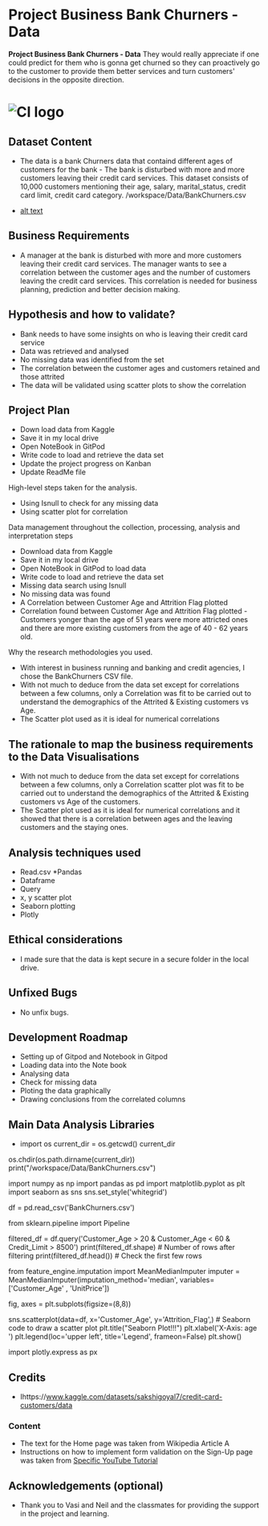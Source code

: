 # Project Business Bank Churners - Data

**Project Business Bank Churners - Data** They would really appreciate if one could predict for them who is gonna get churned so they can proactively go to the customer to provide them better services and turn customers' decisions in the opposite direction.

# ![CI logo](https://codeinstitute.s3.amazonaws.com/fullstack/ci_logo_small.png)


## Dataset Content
* The data is a bank Churners data that containd different ages of customers for the bank - The bank is disturbed with more and more customers leaving their credit card services. This dataset consists of 10,000 customers mentioning their age, salary, marital_status, credit card limit, credit card category. /workspace/Data/BankChurners.csv

* [alt text](image.png)


## Business Requirements
* A manager at the bank is disturbed with more and more customers leaving their credit card services. The manager wants to see a correlation between the customer ages and the number of customers leaving the credit card services. This correlation is needed for business planning, prediction and better decision making.


## Hypothesis and how to validate?
* Bank needs to have some insights on who is leaving their credit card service
* Data was retrieved and analysed
* No missing data was identified from the set
* The correlation between the customer ages and customers retained and those attrited
* The data will be validated using scatter plots to show the correlation
## Project Plan
* Down load data from Kaggle
* Save it in my local drive
* Open NoteBook in GitPod
* Write code to load and retrieve the data set
* Update the project progress on Kanban
* Update ReadMe file

High-level steps taken for the analysis.
* Using Isnull to check for any missing data
* Using scatter plot for correlation

Data management throughout the collection, processing, analysis and interpretation steps
* Download data from Kaggle
* Save it in my local drive
* Open NoteBook in GitPod to load data
* Write code to load and retrieve the data set
* Missing data search using Isnull
* No missing data was found
* A Correlation between Customer Age and Attrition Flag plotted
* Correlation found between Customer Age and Attrition Flag plotted - Customers yonger than the age of 51 years were more attricted ones and there are more existing customers from the age of 40 - 62 years old.

Why the research methodologies you used.
* With interest in business running and banking and credit agencies, I chose the BankChurners CSV file.
* With not much to deduce from the data set except for correlations between a few columns, only a Correlation was fit to be carried out to      
  understand the demographics of the Attrited & Existing customers vs Age. 
* The Scatter plot used as it is ideal for numerical correlations

## The rationale to map the business requirements to the Data Visualisations
*  With not much to deduce from the data set except for correlations between a few columns, only a Correlation scatter plot was fit to be carried out to understand the demographics of the Attrited & Existing customers vs Age of the customers. 
* The Scatter plot used as it is ideal for numerical correlations and it showed that there is a correlation between ages and the leaving customers and the staying ones.

## Analysis techniques used
* Read.csv
*Pandas
* Dataframe
* Query
* x, y scatter plot
* Seaborn plotting
* Plotly 

## Ethical considerations
* I made sure that the data is kept secure in a secure folder in the local drive.

## Unfixed Bugs
* No unfix bugs.

## Development Roadmap
* Setting up of Gitpod and Notebook in Gitpod
* Loading data into the Note book
* Analysing data
* Check for missing data
* Ploting the data graphically
* Drawing conclusions from the correlated columns


## Main Data Analysis Libraries
*  import os
current_dir = os.getcwd()
current_dir

os.chdir(os.path.dirname(current_dir))
print("/workspace/Data/BankChurners.csv")

import numpy as np
import pandas as pd
import matplotlib.pyplot as plt
import seaborn as sns
sns.set_style('whitegrid')

df = pd.read_csv('BankChurners.csv')

from sklearn.pipeline import Pipeline

filtered_df = df.query('Customer_Age > 20 & Customer_Age < 60 & Credit_Limit > 8500')
print(filtered_df.shape)  # Number of rows after filtering
print(filtered_df.head())  # Check the first few rows

from feature_engine.imputation import MeanMedianImputer
imputer = MeanMedianImputer(imputation_method='median',
                            variables=['Customer_Age' , 'UnitPrice'])
                            

fig, axes = plt.subplots(figsize=(8,8))

sns.scatterplot(data=df, x='Customer_Age', y='Attrition_Flag',)   # Seaborn code to draw a scatter plot
plt.title("Seaborn Plot!!!")
plt.xlabel('X-Axis: age ')
plt.legend(loc='upper left', title='Legend', frameon=False)
plt.show()   

import plotly.express as px

## Credits 

* Ihttps://www.kaggle.com/datasets/sakshigoyal7/credit-card-customers/data

### Content 

- The text for the Home page was taken from Wikipedia Article A
- Instructions on how to implement form validation on the Sign-Up page was taken from [Specific YouTube Tutorial](https://www.youtube.com/)


## Acknowledgements (optional)
* Thank you to Vasi and Neil and the classmates for providing the support in the project and learning.
